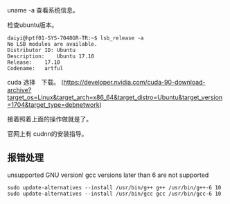 ﻿uname -a 
查看系统信息。

检查ubuntu版本。
```
daiyi@hptf01-SYS-7048GR-TR:~$ lsb_release -a
No LSB modules are available.
Distributor ID:	Ubuntu
Description:	Ubuntu 17.10
Release:	17.10
Codename:	artful

```
cuda 选择　下载。
(https://developer.nvidia.com/cuda-90-download-archive?target_os=Linux&target_arch=x86_64&target_distro=Ubuntu&target_version=1704&target_type=debnetwork)

接着照着上面的操作做就是了。

官网上有 cudnn的安装指导。　

## 报错处理
unsupported GNU version! gcc versions later than 6 are not supported
```
sudo update-alternatives --install /usr/bin/g++ g++ /usr/bin/g++-6 10
sudo update-alternatives --install /usr/bin/gcc gcc /usr/bin/gcc-6 10
```



